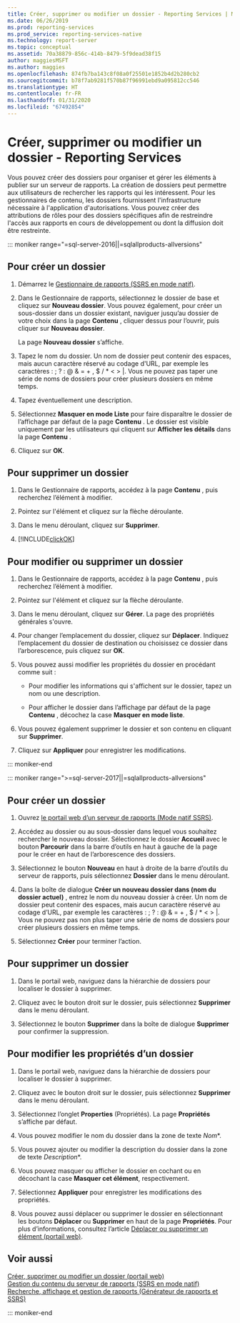 ```yaml
---
title: Créer, supprimer ou modifier un dossier - Reporting Services | Microsoft Docs
ms.date: 06/26/2019
ms.prod: reporting-services
ms.prod_service: reporting-services-native
ms.technology: report-server
ms.topic: conceptual
ms.assetid: 70a38879-856c-414b-8479-5f9dead38f15
author: maggiesMSFT
ms.author: maggies
ms.openlocfilehash: 874fb7ba143c8f08a0f25501e1852b4d2b280cb2
ms.sourcegitcommit: b78f7ab9281f570b87f96991ebd9a095812cc546
ms.translationtype: HT
ms.contentlocale: fr-FR
ms.lasthandoff: 01/31/2020
ms.locfileid: "67492854"
---
```

# <a name="create-delete-or-modify-a-folder---reporting-services"></a>Créer, supprimer ou modifier un dossier - Reporting Services
  Vous pouvez créer des dossiers pour organiser et gérer les éléments à publier sur un serveur de rapports. La création de dossiers peut permettre aux utilisateurs de rechercher les rapports qui les intéressent. Pour les gestionnaires de contenu, les dossiers fournissent l'infrastructure nécessaire à l'application d'autorisations. Vous pouvez créer des attributions de rôles pour des dossiers spécifiques afin de restreindre l'accès aux rapports en cours de développement ou dont la diffusion doit être restreinte.  

::: moniker range="=sql-server-2016||=sqlallproducts-allversions"

## <a name="to-create-a-folder"></a>Pour créer un dossier  
  
1.  Démarrez le [Gestionnaire de rapports &#40;SSRS en mode natif&#41;](https://msdn.microsoft.com/library/80949f9d-58f5-48e3-9342-9e9bf4e57896).  
  
2.  Dans le Gestionnaire de rapports, sélectionnez le dossier de base et cliquez sur **Nouveau dossier**. Vous pouvez également, pour créer un sous-dossier dans un dossier existant, naviguer jusqu’au dossier de votre choix dans la page **Contenu** , cliquer dessus pour l’ouvrir, puis cliquer sur **Nouveau dossier**.  
  
     La page **Nouveau dossier** s’affiche.  
  
3.  Tapez le nom du dossier. Un nom de dossier peut contenir des espaces, mais aucun caractère réservé au codage d'URL, par exemple les caractères : \; \? \: \@ \& \= \+ \, \$ \/ \* \< \> \|. Vous ne pouvez pas taper une série de noms de dossiers pour créer plusieurs dossiers en même temps.  
  
4.  Tapez éventuellement une description.  
  
5.  Sélectionnez **Masquer en mode Liste** pour faire disparaître le dossier de l’affichage par défaut de la page **Contenu** . Le dossier est visible uniquement par les utilisateurs qui cliquent sur **Afficher les détails** dans la page **Contenu** .  
  
6.  Cliquez sur **OK**.  
  
## <a name="to-delete-a-folder"></a>Pour supprimer un dossier  
  
1.  Dans le Gestionnaire de rapports, accédez à la page **Contenu** , puis recherchez l’élément à modifier.  
  
2.  Pointez sur l'élément et cliquez sur la flèche déroulante.  
  
3.  Dans le menu déroulant, cliquez sur **Supprimer**.  
  
4.  [!INCLUDE[clickOK](../../includes/clickok-md.md)]  
  
## <a name="to-modify-or-delete-a-folder"></a>Pour modifier ou supprimer un dossier  
  
1.  Dans le Gestionnaire de rapports, accédez à la page **Contenu** , puis recherchez l’élément à modifier.  
  
2.  Pointez sur l'élément et cliquez sur la flèche déroulante.  
  
3.  Dans le menu déroulant, cliquez sur **Gérer**. La page des propriétés générales s'ouvre.  
  
4.  Pour changer l’emplacement du dossier, cliquez sur **Déplacer**. Indiquez l’emplacement du dossier de destination ou choisissez ce dossier dans l’arborescence, puis cliquez sur **OK**.  
  
5.  Vous pouvez aussi modifier les propriétés du dossier en procédant comme suit :  
  
    -   Pour modifier les informations qui s'affichent sur le dossier, tapez un nom ou une description.  
  
    -   Pour afficher le dossier dans l’affichage par défaut de la page **Contenu** , décochez la case **Masquer en mode liste**.  
  
6.  Vous pouvez également supprimer le dossier et son contenu en cliquant sur **Supprimer**.  
  
7.  Cliquez sur **Appliquer** pour enregistrer les modifications.  

::: moniker-end

::: moniker range=">=sql-server-2017||=sqlallproducts-allversions"
 
## <a name="to-create-a-folder"></a>Pour créer un dossier  
  
1. Ouvrez [le portail web d’un serveur de rapports (Mode natif SSRS)](../../reporting-services/web-portal-ssrs-native-mode.md).  
  
2. Accédez au dossier ou au sous-dossier dans lequel vous souhaitez rechercher le nouveau dossier. Sélectionnez le dossier **Accueil** avec le bouton **Parcourir** dans la barre d’outils en haut à gauche de la page pour le créer en haut de l’arborescence des dossiers.  
  
3. Sélectionnez le bouton **Nouveau** en haut à droite de la barre d’outils du serveur de rapports, puis sélectionnez **Dossier** dans le menu déroulant.  
  
4. Dans la boîte de dialogue **Créer un nouveau dossier dans (nom du dossier actuel)** , entrez le nom du nouveau dossier à créer. Un nom de dossier peut contenir des espaces, mais aucun caractère réservé au codage d’URL, par exemple les caractères : \; \? \: \@ \& \= \+ \, \$ \/ \* \< \> \|. Vous ne pouvez pas non plus taper une série de noms de dossiers pour créer plusieurs dossiers en même temps.  
  
5. Sélectionnez **Créer** pour terminer l’action.  
  
## <a name="to-delete-a-folder"></a>Pour supprimer un dossier  
  
1. Dans le portail web, naviguez dans la hiérarchie de dossiers pour localiser le dossier à supprimer.  
  
2. Cliquez avec le bouton droit sur le dossier, puis sélectionnez **Supprimer** dans le menu déroulant.  
  
3. Sélectionnez le bouton **Supprimer** dans la boîte de dialogue **Supprimer <foldername>** pour confirmer la suppression.  
  
## <a name="to-modify-a-folders-properties"></a>Pour modifier les propriétés d’un dossier  
  
1. Dans le portail web, naviguez dans la hiérarchie de dossiers pour localiser le dossier à supprimer.  
  
2. Cliquez avec le bouton droit sur le dossier, puis sélectionnez **Supprimer** dans le menu déroulant.  
  
3. Sélectionnez l’onglet **Properties** (Propriétés). La page **Propriétés** s’affiche par défaut.  
  
4. Vous pouvez modifier le nom du dossier dans la zone de texte *Nom**.  
  
5. Vous pouvez ajouter ou modifier la description du dossier dans la zone de texte *Description**.  
  
6. Vous pouvez masquer ou afficher le dossier en cochant ou en décochant la case **Masquer cet élément**, respectivement.  
  
7. Sélectionnez **Appliquer** pour enregistrer les modifications des propriétés.  
  
8. Vous pouvez aussi déplacer ou supprimer le dossier en sélectionnant les boutons **Déplacer** ou **Supprimer** en haut de la page **Propriétés**. Pour plus d’informations, consultez l’article [Déplacer ou supprimer un élément (portail web)](../../reporting-services/report-server/move-or-delete-an-item-report-manager.md).  
  
## <a name="see-also"></a>Voir aussi  
 [Créer, supprimer ou modifier un dossier (portail web)](../../reporting-services/report-server/create-delete-or-modify-a-folder-web-portal.md)   
 [Gestion du contenu du serveur de rapports (SSRS en mode natif)](../../reporting-services/report-server/report-server-content-management-ssrs-native-mode.md)   
 [Recherche, affichage et gestion de rapports &#40;Générateur de rapports et SSRS&#41;](../../reporting-services/report-builder/finding-viewing-and-managing-reports-report-builder-and-ssrs.md)    
  
::: moniker-end